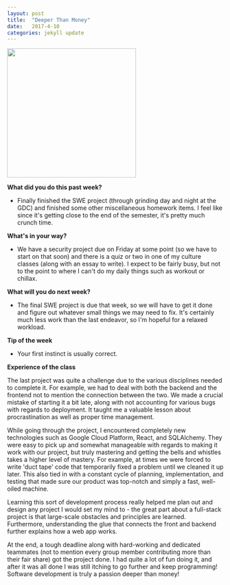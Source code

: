 ```yaml
---
layout: post
title:  "Deeper Than Money"
date:   2017-4-10
categories: jekyll update
---
```


<img src="/assets/profpic.JPG" width="300">

**What did you do this past week?**

- Finally finished the SWE project (through grinding day and night at the GDC) and finished some other miscellaneous homework items. I feel like since it's getting close to the end of the semester, it's pretty much crunch time.

**What's in your way?**

- We have a security project due on Friday at some point (so we have to start on that soon) and there is a quiz or two in one of my culture classes (along with an essay to write). I expect to be fairly busy, but not to the point to where I can't do my daily things such as workout or chillax.

**What will you do next week?**

- The final SWE project is due that week, so we will have to get it done and figure out whatever small things we may need to fix. It's certainly much less work than the last endeavor, so I'm hopeful for a relaxed workload.

**Tip of the week**

- Your first instinct is usually correct.

**Experience of the class**

The last project was quite a challenge due to the various disciplines needed to complete it. For example, we had to deal with both the backend and the frontend not to mention the connection between the two. We made a crucial mistake of starting it a bit late, along with not accounting for various bugs with regards to deployment. It taught me a valuable lesson about procrastination as well as proper time management.

While going through the project, I encountered completely new technologies such as Google Cloud Platform, React, and SQLAlchemy. They were easy to pick up and somewhat manageable with regards to making it work with our project, but truly mastering and getting the bells and whistles takes a higher level of mastery. For example, at times we were forced to write 'duct tape' code that temporarily fixed a problem until we cleaned it up later. This also tied in with a constant cycle of planning, implementation, and testing that made sure our product was top-notch and simply a fast, well-oiled machine. 

Learning this sort of development process really helped me plan out and design any project I would set my mind to - the great part about a full-stack project is that large-scale obstacles and principles are learned. Furthermore, understanding the glue that connects the front and backend further explains how a web app works.

At the end, a tough deadline along with hard-working and dedicated teammates (not to mention every group member contributing more than their fair share) got the project done. I had quite a lot of fun doing it, and after it was all done I was still itching to go further and keep programming! Software development is truly a passion deeper than money!